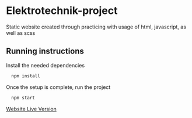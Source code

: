 # Elektrotechnik-project

Static website created through practicing with usage of html, javascript, as well as scss

## Running instructions

Install the needed dependencies

```bash
  npm install
```
    
Once the setup is complete, run the project

```bash
  npm start
```

[Website Live Version](https://elektrotechnik-website.netlify.app/)
